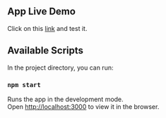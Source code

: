 ## App Live Demo

Click on this [link](https://pensive-hoover-e19788.netlify.app/) and test it. 

## Available Scripts

In the project directory, you can run:

### `npm start`

Runs the app in the development mode.<br />
Open [http://localhost:3000](http://localhost:3000) to view it in the browser.

